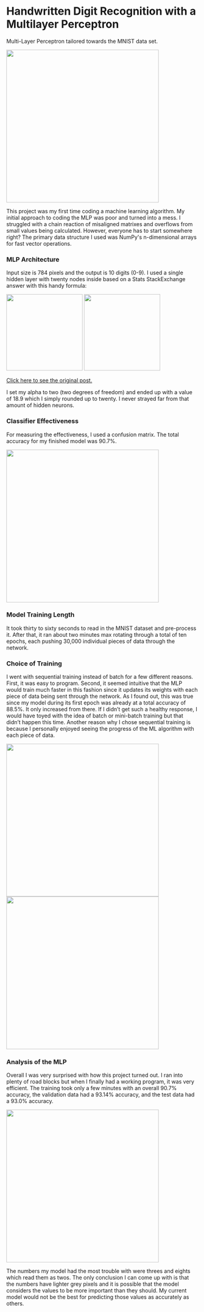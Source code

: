 # Handwritten Digit Recognition with a Multilayer Perceptron
Multi-Layer Perceptron tailored towards the MNIST data set.

<img src="https://media.data.world/1ECoxJH9QVCIn3km6L5e_Screen%20Shot%202017-06-27%20at%204.58.43%20PM.png" width=400/>

This project was my first time coding a machine learning algorithm. My initial approach to coding the MLP was poor and turned into a mess. I struggled with a chain reaction of misaligned matrixes and overflows from small values being calculated. However, everyone has to start somewhere right? The primary data structure I used was NumPy's n-dimensional arrays for fast vector operations.

### MLP Architecture

Input size is 784 pixels and the output is 10 digits (0-9). I used a single hidden layer with twenty nodes inside based on a Stats StackExchange answer with this handy formula:

<img src="http://i67.tinypic.com/emz51.jpg" width=200/> <img src="http://i67.tinypic.com/2qsmo28.jpg" width=200/>

[Click here to see the original post.](https://stats.stackexchange.com/questions/181/how-to-choose-the-number-of-hidden-layers-and-nodes-in-a-feedforward-neural-netw)

I set my alpha to two (two degrees of freedom) and ended up with a value of 18.9 which I simply rounded up to twenty. I never strayed far from that amount of hidden neurons.

### Classifier Effectiveness

For measuring the effectiveness, I used a confusion matrix. The total accuracy for my finished model was 90.7%.

<img src="http://i63.tinypic.com/5kewe8.png" width=400/>

### Model Training Length

It took thirty to sixty seconds to read in the MNIST dataset and pre-process it. After that, it ran about two minutes max rotating through a total of ten epochs, each pushing 30,000 individual pieces of data through the network. 

### Choice of Training
I went with sequential training instead of batch for a few different reasons. First, it was easy to program. Second, it seemed intuitive that the MLP would train much faster in this fashion since it updates its weights with each piece of data being sent through the network. As I found out, this was true since my model during its first epoch was already at a total accuracy of 88.5%. It only increased from there. If I didn’t get such a healthy response, I would have toyed with the idea of batch or mini-batch training but that didn’t happen this time. Another reason why I chose sequential training is because I personally enjoyed seeing the progress of the ML algorithm with each piece of data.

<img src="http://i64.tinypic.com/ridb8g.png" width=400/> <img src="http://i66.tinypic.com/2pu03g4.png" width=400/>

### Analysis of the MLP

Overall I was very surprised with how this project turned out. I ran into plenty of road blocks but when I finally had a working program, it was very efficient. The training took only a few minutes with an overall 90.7% accuracy, the validation data had a 93.14% accuracy, and the test data had a 93.0% accuracy. 

<img src="http://i64.tinypic.com/2houv4n.png" width=400/>

The numbers my model had the most trouble with were threes and eights which read them as twos. The only conclusion I can come up with is that the numbers have lighter grey pixels and it is possible that the model considers the values to be more important than they should. My current model would not be the best for predicting those values as accurately as others. 
